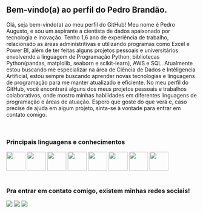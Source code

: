 ## Bem-vindo(a) ao perfil do Pedro Brandão.

Olá, seja bem-vindo(a) ao meu perfil do GitHub!
Meu nome é Pedro Augusto, e sou um aspirante a cientista de dados apaixonado por tecnologia e inovação. Tenho 1,6 ano de experiência de trabalho, relacionado as áreas administritivas e utilizando programas como Excel e Power BI, além de ter feitas alguns projetos pessoais e universitários envolvendo a linguagem de Programação Python, bibliotecas Python(pandas, matplolib, seaborn e scikit-learn), AWS e SQL.
Atualmente estou buscando me especializar na área de Ciência de Dados e Intêligencia Artificial, estou sempre buscando aprender novas tecnologias e linguagens de programação para me manter atualizado e eficiente.
No meu perfil do GitHub, você encontrará alguns dos meus projetos pessoais e trabalhos colaborativos, onde mostro minhas habilidades em diferentes linguagens de programação e áreas de atuação. Espero que goste do que verá e, caso precise de ajuda em algum projeto, sinta-se à vontade para entrar em contato comigo.


 <br>
 
  ### Principais linguagens e conhecimentos
  
  <div>
  
  <img src="https://github.com/PedroAABR/PedroAABR/assets/101150972/8850d060-c73e-424c-a200-e02a39566fb3" width="50" height="50" />
  <img src="https://github.com/PedroAABR/PedroAABR/assets/101150972/c6cb9c81-011a-4033-b203-50e65bfbbf65" width="50" height="50" />
  <img src="https://github.com/PedroAABR/PedroAABR/assets/101150972/e1e7c5d2-4f0e-49a0-b7ef-39b571d91515" width="50" height="50" />       
  <img src="https://cdn.jsdelivr.net/gh/devicons/devicon/icons/figma/figma-original.svg" widht="50" height="50" />
  <img src="https://cdn.jsdelivr.net/gh/devicons/devicon/icons/git/git-original.svg" widht="50" height="50" />
  <img src="https://cdn.jsdelivr.net/gh/devicons/devicon/icons/github/github-original.svg" widht="50" height="50" />
  <img src="https://github.com/PedroAABR/PedroAABR/assets/101150972/e3c56906-75cb-4b97-9be4-da87d3c674cb" widht="50" height="50" />
  <img src="https://s3.dualstack.us-east-2.amazonaws.com/pythondotorg-assets/media/files/python-logo-only.svg" widht="50" height="50" />
 
          
  <div>      

 
 <br>
 
  ### Pra entrar em contato comigo, existem minhas redes sociais!
 
<div> 
 
  <a href="https://www.instagram.com/pedrobrandao152/" target="_blank"><img src="https://img.shields.io/badge/-Instagram-%23E4405F?style=for-the-badge&logo=instagram&logoColor=white" target="_blank"></a>
  <a href="https://www.linkedin.com/in/pedroaugustoabrandao" target="_blank"><img src="https://img.shields.io/badge/-LinkedIn-%230077B5?style=for-the-badge&logo=linkedin&logoColor=white" target="_blank"></a>
<a href = "mailto:pedroaugustoabrandao@gmail.com"><img src="https://img.shields.io/badge/-Gmail-%23333?style=for-the-badge&logo=gmail&logoColor=white" target="_blank"></a>
 
</div>
